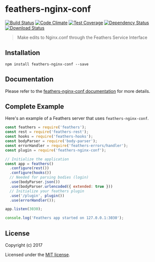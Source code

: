# feathers-nginx-conf

[![Build Status](https://travis-ci.org/marshallswain/feathers-nginx-conf.png?branch=master)](https://travis-ci.org/marshallswain/feathers-nginx-conf)
[![Code Climate](https://codeclimate.com/github/marshallswain/feathers-nginx-conf/badges/gpa.svg)](https://codeclimate.com/github/marshallswain/feathers-nginx-conf)
[![Test Coverage](https://codeclimate.com/github/marshallswain/feathers-nginx-conf/badges/coverage.svg)](https://codeclimate.com/github/marshallswain/feathers-nginx-conf/coverage)
[![Dependency Status](https://img.shields.io/david/marshallswain/feathers-nginx-conf.svg?style=flat-square)](https://david-dm.org/marshallswain/feathers-nginx-conf)
[![Download Status](https://img.shields.io/npm/dm/feathers-nginx-conf.svg?style=flat-square)](https://www.npmjs.com/package/feathers-nginx-conf)

> Make edits to Nginx.conf through the Feathers Service Interface

## Installation

```
npm install feathers-nginx-conf --save
```

## Documentation

Please refer to the [feathers-nginx-conf documentation](http://docs.feathersjs.com/) for more details.

## Complete Example

Here's an example of a Feathers server that uses `feathers-nginx-conf`. 

```js
const feathers = require('feathers');
const rest = require('feathers-rest');
const hooks = require('feathers-hooks');
const bodyParser = require('body-parser');
const errorHandler = require('feathers-errors/handler');
const plugin = require('feathers-nginx-conf');

// Initialize the application
const app = feathers()
  .configure(rest())
  .configure(hooks())
  // Needed for parsing bodies (login)
  .use(bodyParser.json())
  .use(bodyParser.urlencoded({ extended: true }))
  // Initialize your feathers plugin
  .use('/plugin', plugin())
  .use(errorHandler());

app.listen(3030);

console.log('Feathers app started on 127.0.0.1:3030');
```

## License

Copyright (c) 2017

Licensed under the [MIT license](LICENSE).
